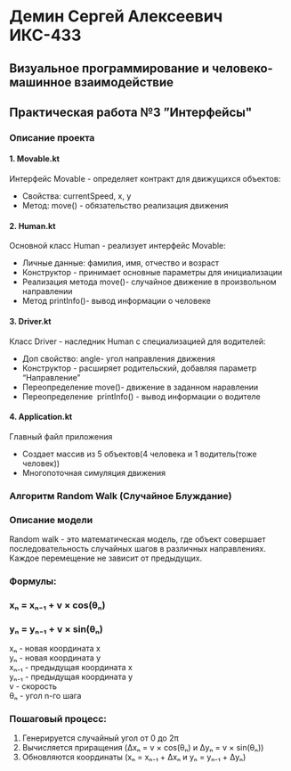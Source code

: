 # Демин Сергей Алексеевич ИКС-433
## Визуальное программирование и человеко-машинное взаимодействие

## Практическая работа №3 ”Интерфейсы"

### Описание проекта
#### 1. Movable.kt
Интерфейс Movable - определяет контракт для движущихся объектов:
- Свойства: currentSpeed, x, y
- Метод: move() - обязательство реализация движения
#### 2. Human.kt
Основной класс Human - реализует интерфейс Movable:
- Личные данные: фамилия, имя, отчество и возраст
- Конструктор - принимает основные параметры для инициализации
- Реализация метода move()- случайное движение в произвольном направлении
- Метод printInfo()- вывод информации о человеке
#### 3.  Driver.kt
Класс Driver - наследник Human с специализацией для водителей:
- Доп свойство: angle- угол направления движения
- Конструктор - расширяет родительский, добавляя параметр “Направление”
- Переопределение move()- движение в заданном наравлении
- Переопределение  printInfo() - вывод информации о водителе
#### 4.  Application.kt
Главный файл приложения
- Создает массив из 5 объектов(4 человека и 1 водитель(тоже человек))
- Многопоточная симуляция движения
### Алгоритм Random Walk (Случайное Блуждание)
### Описание модели
Random walk - это математическая модель, где объект совершает последовательность случайных шагов в различных направлениях. Каждое перемещение не зависит от предыдущих.

### Формулы:

### xₙ = xₙ₋₁ + v × cos(θₙ)

### yₙ = yₙ₋₁ + v × sin(θₙ)

xₙ -  новая координата x\
yₙ - новая координата y\
xₙ₋₁ - предыдущая координата x\
yₙ₋₁ - предыдущая координата y\
v - скорость\
θₙ - угол n-го шага

### Пошаговый процесс:

1. Генерируется случайный угол от 0 до 2π
2. Вычисляется приращения (Δxₙ = v × cos(θₙ) и Δyₙ = v × sin(θₙ))
3. Обновляются координаты (xₙ = xₙ₋₁ + Δxₙ и yₙ = yₙ₋₁ + Δyₙ)